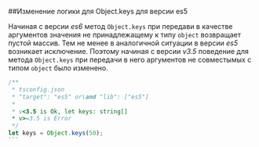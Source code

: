 ##Изменение логики для Object.keys для версии es5

Начиная с версии _es6_ метод `Object.keys` при передави в качестве аргументов значения не принадлежащему к типу `object` возвращает пустой массив. Тем не менее в аналогичной ситуации в версии _es5_ возникает исключение. Поэтому начиная с версии _v3.5_ поведение для метода `Object.keys` при передачи в него аргументов не совместымых с типом `object` было изменено.

`````ts
/**
 * tsconfig.json
 * "target": "es5" or\and "lib": ["es5"]
 *
 * v<3.5 is Ok, let keys: string[]
 * v>=3.5 is Error
 */
let keys = Object.keys(50);
```
